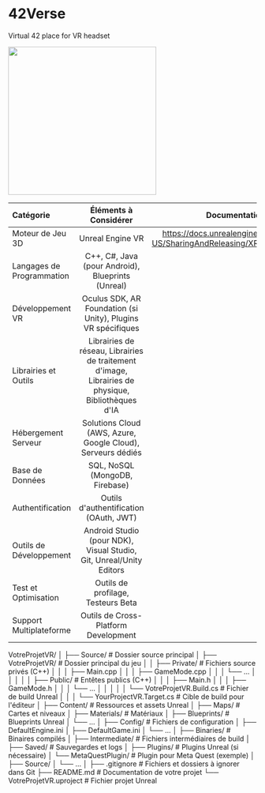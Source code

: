 # 42Verse
Virtual 42 place for VR headset

<img src="https://github.com/Madness807/42_Verse/blob/main/DALL%C2%B7E%202023-12-14%2023.49.59%20-%20A%20modern%20and%20creative%20logo%20for%20a%20virtual%20reality%20project%20associated%20with%20the%2042%20Network%2C%20prominently%20featuring%20a%20VR%20headset%20as%20the%20main%20element.%20The%20d.png" width="300">


| Catégorie	| Éléments à Considérer	| Documentations |
| :--------------- |:---------------:|:---------------:|
|Moteur de Jeu 3D	| Unreal Engine VR | https://docs.unrealengine.com/4.26/en-US/SharingAndReleasing/XRDevelopment/VR/ |
|Langages de Programmation |	C++, C#, Java (pour Android), Blueprints (Unreal)	| |
|Développement VR |	Oculus SDK, AR Foundation (si Unity), Plugins VR spécifiques| |
|Librairies et Outils	| Librairies de réseau, Librairies de traitement d'image, Librairies de physique, Bibliothèques d'IA | |
|Hébergement Serveur	| Solutions Cloud (AWS, Azure, Google Cloud), Serveurs dédiés	| |
|Base de Données | SQL, NoSQL (MongoDB, Firebase)| |
|Authentification |	Outils d'authentification (OAuth, JWT)| |
|Outils de Développement | Android Studio (pour NDK), Visual Studio, Git, Unreal/Unity Editors| |
|Test et Optimisation |	Outils de profilage, Testeurs Beta | |
|Support Multiplateforme |	Outils de Cross-Platform Development | |


VotreProjetVR/
│
├── Source/                      # Dossier source principal
│   ├── VotreProjetVR/           # Dossier principal du jeu
│   │   ├── Private/             # Fichiers source privés (C++)
│   │   │   ├── Main.cpp
│   │   │   ├── GameMode.cpp
│   │   │   └── ...
│   │   │
│   │   ├── Public/              # Entêtes publics (C++)
│   │   │   ├── Main.h
│   │   │   ├── GameMode.h
│   │   │   └── ...
│   │   │
│   │   └── VotreProjetVR.Build.cs  # Fichier de build Unreal
│   │
│   └── YourProjectVR.Target.cs  # Cible de build pour l'éditeur
│
├── Content/                     # Ressources et assets Unreal
│   ├── Maps/                    # Cartes et niveaux
│   ├── Materials/               # Matériaux
│   ├── Blueprints/              # Blueprints Unreal
│   └── ...
│
├── Config/                      # Fichiers de configuration
│   ├── DefaultEngine.ini
│   ├── DefaultGame.ini
│   └── ...
│
├── Binaries/                    # Binaires compilés
│
├── Intermediate/                # Fichiers intermédiaires de build
│
├── Saved/                       # Sauvegardes et logs
│
├── Plugins/                     # Plugins Unreal (si nécessaire)
│   └── MetaQuestPlugin/         # Plugin pour Meta Quest (exemple)
│       ├── Source/
│       └── ...
│
├── .gitignore                   # Fichiers et dossiers à ignorer dans Git
├── README.md                    # Documentation de votre projet
└── VotreProjetVR.uproject       # Fichier projet Unreal

